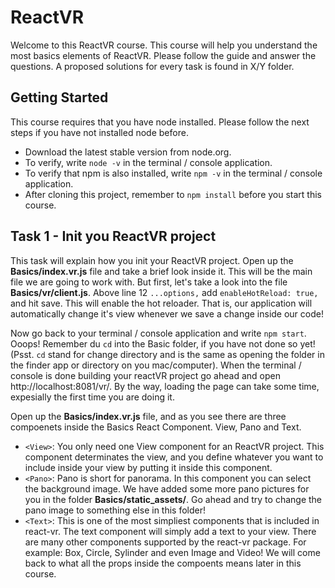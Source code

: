 # ReactVR

Welcome to this ReactVR course. This course will help you understand the most basics elements of ReactVR. Please follow the guide and answer the questions. A proposed solutions for every task is found in X/Y folder. 

## Getting Started
This course requires that you have node installed. Please follow the next steps if you have not installed node before. 
- Download the latest stable version from node.org. 
- To verify, write ```node -v``` in the terminal / console application. 
- To verify that npm is also installed, write ```npm -v``` in the terminal / console application.
- After cloning this project, remember to ```npm install``` before you start this course.

## Task 1 - Init you ReactVR project
This task will explain how you init your ReactVR project. Open up the **Basics/index.vr.js** file and take a brief look inside it. This will be the main file we are going to work with. But first, let's take a look into the file **Basics/vr/client.js**. Above line 12 ```...options,``` add ```enableHotReload: true,``` and hit save. This will enable the hot reloader. That is, our application will automatically change it's view whenever we save a change inside our code! 

Now go back to your terminal / console application and write ```npm start```. Ooops! Remember du ```cd``` into the Basic folder, if you have not done so yet! (Psst. ```cd``` stand for change directory and is the same as opening the folder in the finder app or directory on you mac/computer). When the terminal / console is done building your reactVR project go ahead and open http://localhost:8081/vr/. By the way, loading the page can take some time, expesially the first time you are doing it. 

Open up the **Basics/index.vr.js** file, and as you see there are three compoenets inside the Basics React Component. View, Pano and Text. 
- ```<View>```: You only need one View component for an ReactVR project. This component determinates the view, and you define whatever you want to include inside your view by putting it inside this component. 
- ```<Pano>```: Pano is short for panorama. In this component you can select the background image. We have added some more pano pictures for you in the folder **Basics/static_assets/**. Go ahead and try to change the pano image to something else in this folder!
- ```<Text>```: This is one of the most simpliest components that is included in react-vr. The text component will simply add a text to your view. There are many other components supported by the react-vr package. For example: Box, Circle, Sylinder and even Image and Video! We will come back to what all the props inside the compoents means later in this course. 
